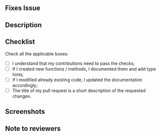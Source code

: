 <!-- If your PR fixes an open issue, use `Closes #999` to link your PR with the issue. #999 stands for the issue number you are fixing -->

## Fixes Issue

<!-- Remove this section if not applicable -->

<!-- Example: Closes #31 -->

## Description

<!-- Describe all the proposed changes in your PR -->

## Checklist

Check all the applicable boxes:

- [ ] I understand that my contributions need to pass the checks;
- [ ] If I created new functions / methods, I documented them and add type hints;
- [ ] If I modified already existing code, I updated the documentation accordingly;
- [ ] The title of my pull request is a short description of the requested changes.

## Screenshots

<!-- Add all the screenshots which support your changes -->

## Note to reviewers

<!-- Add notes to reviewers if applicable -->
